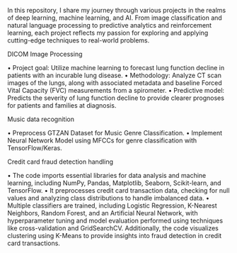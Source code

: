 In this repository, I share my journey through various projects in the realms of deep learning, machine learning, and AI. 
From image classification and natural language processing to predictive analytics and reinforcement learning,
each project reflects my passion for exploring and applying cutting-edge techniques to real-world problems.

DICOM Image Processing

• Project goal: Utilize machine learning to forecast lung function decline in patients with an incurable lung disease.
• Methodology: Analyze CT scan images of the lungs, along with associated metadata and baseline Forced Vital Capacity (FVC) measurements from a spirometer.
• Predictive model: Predicts the severity of lung function decline to provide clearer prognoses for patients and families at diagnosis.

Music data recognition

• Preprocess GTZAN Dataset for Music Genre Classification.
• Implement Neural Network Model using MFCCs for genre classification with TensorFlow/Keras.

Credit card fraud detection handling

•	The code imports essential libraries for data analysis and machine learning, including NumPy, Pandas, Matplotlib, Seaborn, Scikit-learn, and TensorFlow.
•	It preprocesses credit card transaction data, checking for null values and analyzing class distributions to handle imbalanced data.
•	Multiple classifiers are trained, including Logistic Regression, K-Nearest Neighbors, Random Forest, and an Artificial Neural Network, with hyperparameter 
tuning and model evaluation performed using techniques like cross-validation and GridSearchCV. Additionally, the code visualizes clustering using K-Means to 
provide insights into fraud detection in credit card transactions.


